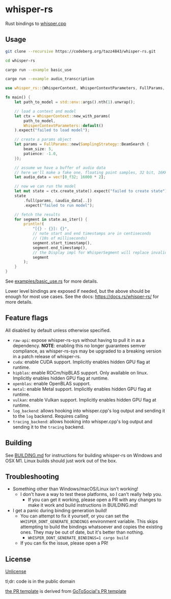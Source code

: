 # whisper-rs

Rust bindings to [whisper.cpp](https://github.com/ggerganov/whisper.cpp/)

## Usage

```bash
git clone --recursive https://codeberg.org/tazz4843/whisper-rs.git

cd whisper-rs

cargo run --example basic_use

cargo run --example audio_transcription
```

```rust
use whisper_rs::{WhisperContext, WhisperContextParameters, FullParams, SamplingStrategy};

fn main() {
    let path_to_model = std::env::args().nth(1).unwrap();

    // load a context and model
    let ctx = WhisperContext::new_with_params(
        path_to_model,
        WhisperContextParameters::default()
    ).expect("failed to load model");

    // create a params object
    let params = FullParams::new(SamplingStrategy::BeamSearch {
        beam_size: 5,
        patience: -1.0,
    });

    // assume we have a buffer of audio data
    // here we'll make a fake one, floating point samples, 32 bit, 16KHz, mono
    let audio_data = vec![0_f32; 16000 * 2];

    // now we can run the model
    let mut state = ctx.create_state().expect("failed to create state");
    state
        .full(params, &audio_data[..])
        .expect("failed to run model");

    // fetch the results
    for segment in state.as_iter() {
        println!(
            "[{} - {}]: {}",
            // note start and end timestamps are in centiseconds
            // (10s of milliseconds)
            segment.start_timestamp(),
            segment.end_timestamp(),
            // the Display impl for WhisperSegment will replace invalid UTF-8 with the Unicode replacement character
            segment
        );
    }
}
```

See [examples/basic_use.rs](examples/basic_use.rs) for more details.

Lower level bindings are exposed if needed, but the above should be enough for most use cases.
See the docs: https://docs.rs/whisper-rs/ for more details.

## Feature flags

All disabled by default unless otherwise specified.

* `raw-api`: expose whisper-rs-sys without having to pull it in as a dependency.
  **NOTE**: enabling this no longer guarantees semver compliance,
  as whisper-rs-sys may be upgraded to a breaking version in a patch release of whisper-rs.
* `cuda`: enable CUDA support. Implicitly enables hidden GPU flag at runtime.
* `hipblas`: enable ROCm/hipBLAS support. Only available on linux. Implicitly enables hidden GPU flag at runtime.
* `openblas`: enable OpenBLAS support.
* `metal`: enable Metal support. Implicitly enables hidden GPU flag at runtime.
* `vulkan`: enable Vulkan support. Implicitly enables hidden GPU flag at runtime.
* `log_backend`: allows hooking into whisper.cpp's log output and sending it to the `log` backend. Requires calling
* `tracing_backend`: allows hooking into whisper.cpp's log output and sending it to the `tracing` backend.

## Building

See [BUILDING.md](BUILDING.md) for instructions for building whisper-rs on Windows and OSX M1. Linux builds should just
work out of the box.

## Troubleshooting

* Something other than Windows/macOS/Linux isn't working!
    * I don't have a way to test these platforms, so I can't really help you.
        * If you can get it working, please open a PR with any changes to make it work and build instructions in
          BUILDING.md!
* I get a panic during binding generation build!
    * You can attempt to fix it yourself, or you can set the `WHISPER_DONT_GENERATE_BINDINGS` environment variable.
      This skips attempting to build the bindings whatsoever and copies the existing ones. They may be out of date,
      but it's better than nothing.
        * `WHISPER_DONT_GENERATE_BINDINGS=1 cargo build`
    * If you can fix the issue, please open a PR!

## License

[Unlicense](LICENSE)

tl;dr: code is in the public domain

[the PR template](./.github/PULL_REQUEST_TEMPLATE.md) is derived from
[GoToSocial's PR template](https://codeberg.org/superseriousbusiness/gotosocial/src/branch/main/.gitea/pull_request_template.md)
